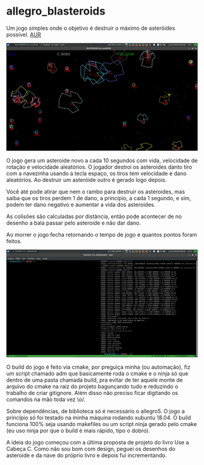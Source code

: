 # allegro_blasteroids

Um jogo simples onde o objetivo é destruir o máximo de asteróides possível. [AUR](https://aur.archlinux.org/packages/allegro-blasteroids-git/)

![jogo](https://raw.githubusercontent.com/lucas59356/allegro_blasteroids/master/doc/jogo.png)

O jogo gera um asteroide novo a cada 10 segundos com vida, velocidade de rotação e velocidade aleatórios. O jogador destroi os asteroides danto tiro com a navezinha usando a tecla espaço, os tiros tem velocidade e dano aleatórios. Ao destruir um asteróide outro é gerado logo depois.

Você até pode atirar que nem o rambo para destruir os asteroides, mas saiba que os tiros perdem 1 de dano, a princípio, a cada 1 segundo, e sim, podem ter dano negativo e aumentar a vida dos asteroides.

As colisões são calculadas por distância, então pode acontecer de no desenho a bala passar pelo asteroide e não dar dano.

Ao morrer o jogo fecha retornando o tempo de jogo e quantos pontos foram feitos.

![gameover](https://raw.githubusercontent.com/lucas59356/allegro_blasteroids/master/doc/gameover.png)

O build do jogo é feito via cmake, por preguiça minha (ou automação), fiz um script chamado adm que basicamente roda o cmake e o ninja só que dentro de uma pasta chamada build, pra evitar de ter aquele monte de arquivo do cmake na raiz do projeto bagunçando tudo e reduzindo o trabalho de criar gitignore. Além disso não preciso ficar digitando os comandos na mão toda vez \o/.

Sobre dependências, de biblioteca só é necessário o allegro5. O jogo a princípio só foi testado na minha máquina rodando xubuntu 18.04. O build funciona 100% seja usando makefiles ou um script ninja gerado pelo cmake (eu uso ninja por que o build é mais rápido, tipo o dobro).

A ideia do jogo começou com a última proposta de projeto do livro Use a Cabeça C. Como não sou bom com design, peguei os desenhos do asteroide e da nave do próprio livro e depois fui incrementando.
